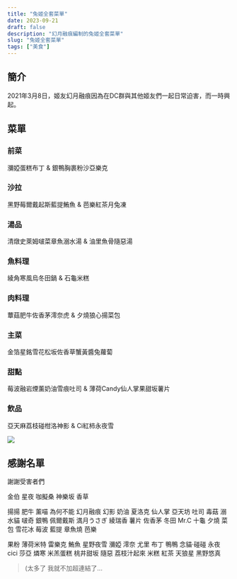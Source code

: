 ```yaml
---
title: "兔姬全套菜單"
date: 2023-09-21
draft: false
description: "幻月融痕編制的兔姬全套菜單"
slug: "兔姬全套菜單"
tags: ["美食"]
---
```

## 簡介
2021年3月8日，姬友幻月融痕因為在DC群與其他姬友們一起日常迫害，而一時興起。

## 菜單

### 前菜

瀰婭蛋糕布丁 & 銀鴨胸裹粉沙亞樂克

### 沙拉

黑野莓爾戴起斯藍提鮪魚 & 芭樂紅茶月兔凍

### 湯品

清燉史萊姆啵菜章魚溺水湯 & 油里魚骨隨惡湯


### 魚料理

綾角寒風烏冬田鍋 & 石龜米糕

### 肉料理

蕈菇肥牛佐香茅澪奈虎 & 夕燒狼心揚菜包

### 主菜

金箔星銘雪花松坂佐香草蟹黃醬兔蘿蔔

### 甜點

莓波融岩煙薰奶油雪痕吐司 & 薄荷Candy仙人掌果甜坂薯片

### 飲品

亞天麻荔枝碰柑洛神影 & Ci紅柿永夜雪

![](https://cdn.discordapp.com/attachments/1046603288251990099/1154313004452675645/efa186accffb6d76.png)

## 感謝名單

謝謝受害者們

金伯 星夜 咖擬桑 神樂坂 香草

揚揚 肥牛 薰喵 為何不能 幻月融痕 幻影 奶油  夏洛克 仙人掌 亞天坊 吐司 毒菇 溺水貓 啵奇 銀鴨 佩爾戴斯 満月うさぎ 綾瑞香 薯片 佐香茅 冬田 Mr.C 十龜 夕燒 菜包 雪花冰 莓波 藍提 章魚燒 芭樂

果粉 薄荷米特 雷樂克 鮪魚 星野夜雪 瀰婭 澪奈 尤里 布丁 鴨鴨 念貓·碰碰 永夜 cici 莎亞 燐寒 米羔蛋糕 桃井甜坂 隨惡 荔枝汁起來 米糕 紅茶 天狼星 黑野悠真

> (太多了 我就不加超連結了...